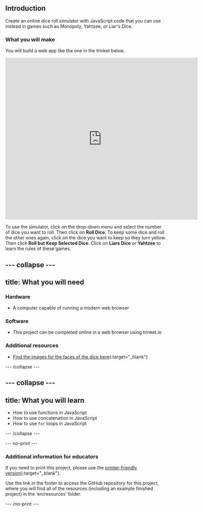 ## Introduction

Create an online dice roll simulator with JavaScript code that you can use instead in games such as Monopoly, Yahtzee, or Liar's Dice.

### What you will make

You will build a web app like the one in the trinket below.

<div class="trinket">
  <iframe src="https://trinket.io/embed/html/568648e665?outputOnly=true&amp;start=result" width="600" height="505" frameborder="0" marginwidth="0" marginheight="0" allowfullscreen=""></iframe>
</div>

To use the simulator, click on the drop-down menu and select the number of dice you want to roll. Then click on **Roll Dice**. To keep some dice and roll the other ones again, click on the dice you want to keep so they turn yellow. Then click **Roll but Keep Selected Dice**. Click on **Liars Dice** or **Yahtzee** to learn the rules of these games.

--- collapse ---
---
title: What you will need
---

### Hardware
+ A computer capable of running a modern web browser

### Software
+ This project can be completed online in a web browser using trinket.io

### Additional resources
+ [Find the images for the faces of the dice here](https://github.com/raspberrypilearning/cd-dice-roller/tree/draft/en/images){:target="_blank"}

--- /collapse ---

--- collapse ---
---
title: What you will learn
---
+ How to use functions in JavaScript
+ How to use concatenation in JavaScript
+ How to use `for` loops in JavaScript

--- /collapse ---

--- no-print ---

### Additional information for educators

If you need to print this project, please use the [printer-friendly version](https://projects.raspberrypi.org/en/projects/cd-dice-roller/print){:target="_blank"}.

Use the link in the footer to access the GitHub repository for this project, where you will find all of the resources (including an example finished project) in the 'en/resources' folder.

--- /no-print ---
